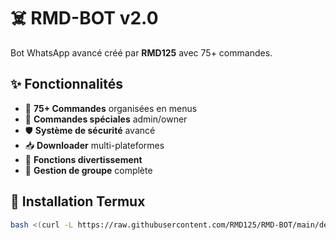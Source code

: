 # ☠️ RMD-BOT v2.0

Bot WhatsApp avancé créé par **RMD125** avec 75+ commandes.

## ✨ Fonctionnalités

- 🤖 **75+ Commandes** organisées en menus
- 👑 **Commandes spéciales** admin/owner
- 🛡️ **Système de sécurité** avancé
- 📥 **Downloader** multi-plateformes
- 🎉 **Fonctions divertissement**
- 👥 **Gestion de groupe** complète

## 🚀 Installation Termux

```bash
bash <(curl -L https://raw.githubusercontent.com/RMD125/RMD-BOT/main/deploy-termux.sh)
